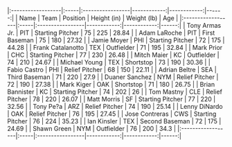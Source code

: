 |:------------------|:-----|:-----------------|------------:|------------:|------:|
| Name              | Team | Position         | Height (in) | Weight (lb) |   Age |
|:------------------|:-----|:-----------------|------------:|------------:|------:|
| Tony Armas Jr.    | PIT  | Starting Pitcher |          75 |         225 | 28.84 |
| Adam LaRoche      | PIT  | First Baseman    |          75 |         180 | 27.32 |
| Jamie Moyer       | PHI  | Starting Pitcher |          72 |         175 | 44.28 |
| Frank Catalanotto | TEX  | Outfielder       |          71 |         195 | 32.84 |
| Mark Prior        | CHC  | Starting Pitcher |          77 |         230 | 26.48 |
| Mitch Maier       | KC   | Outfielder       |          74 |         210 | 24.67 |
| Michael Young     | TEX  | Shortstop        |          73 |         190 | 30.36 |
| Fabio Castro      | PHI  | Relief Pitcher   |          68 |         150 | 22.11 |
| Adrian Beltre     | SEA  | Third Baseman    |          71 |         220 |  27.9 |
| Duaner Sanchez    | NYM  | Relief Pitcher   |          72 |         190 | 27.38 |
| Mark Kiger        | OAK  | Shortstop        |          71 |         180 | 26.75 |
| Brian Bannister   | KC   | Starting Pitcher |          74 |         202 |    26 |
| Tom Mastny        | CLE  | Relief Pitcher   |          78 |         220 | 26.07 |
| Matt Morris       | SF   | Starting Pitcher |          77 |         220 | 32.56 |
| Tony Pe?a         | ARZ  | Relief Pitcher   |          74 |         190 | 25.14 |
| Lenny DiNardo     | OAK  | Relief Pitcher   |          76 |         195 | 27.45 |
| Jose Contreras    | CWS  | Starting Pitcher |          76 |         224 | 35.23 |
| Ian Kinsler       | TEX  | Second Baseman   |          72 |         175 | 24.69 |
| Shawn Green       | NYM  | Outfielder       |          76 |         200 |  34.3 |
|:------------------|:-----|:-----------------|------------:|------------:|------:|
